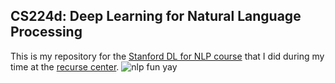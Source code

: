 ## CS224d: Deep Learning for Natural Language Processing
This is my repository for the [Stanford DL for NLP course](http://cs224d.stanford.edu) that I did during my time at the [recurse center](http://recurse.com).
![nlp fun yay](http://cs224d.stanford.edu/images/treeFrontSentiment.png "nlp fun yay")
